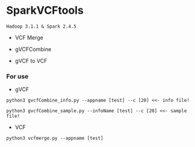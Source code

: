 # SparkVCFtools

``Hadoop 3.1.1 & Spark 2.4.5``

* VCF Merge

* gVCFCombine

* gVCF to VCF

### **For use**

* gVCF

``python3 gvcfCombine_info.py --appname [test] --c [20] <<- info file!``

``python3 gvcfCombine_sample.py --infoName [test] --c [20] <<- sample file!``

* VCF 

``python3 vcfmerge.py --appname [test]``


